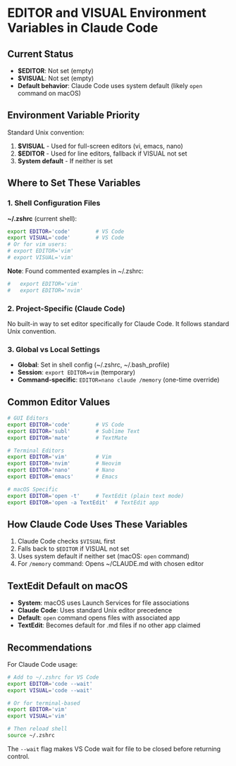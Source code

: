 # EDITOR and VISUAL Environment Variables in Claude Code

## Current Status
- **$EDITOR**: Not set (empty)
- **$VISUAL**: Not set (empty)
- **Default behavior**: Claude Code uses system default (likely `open` command on macOS)

## Environment Variable Priority
Standard Unix convention:
1. **$VISUAL** - Used for full-screen editors (vi, emacs, nano)
2. **$EDITOR** - Used for line editors, fallback if VISUAL not set
3. **System default** - If neither is set

## Where to Set These Variables

### 1. Shell Configuration Files
**~/.zshrc** (current shell):
```bash
export EDITOR='code'        # VS Code
export VISUAL='code'        # VS Code
# Or for vim users:
# export EDITOR='vim'
# export VISUAL='vim'
```

**Note**: Found commented examples in ~/.zshrc:
```bash
#   export EDITOR='vim'
#   export EDITOR='nvim'
```

### 2. Project-Specific (Claude Code)
No built-in way to set editor specifically for Claude Code. It follows standard Unix convention.

### 3. Global vs Local Settings
- **Global**: Set in shell config (~/.zshrc, ~/.bash_profile)
- **Session**: `export EDITOR=vim` (temporary)
- **Command-specific**: `EDITOR=nano claude /memory` (one-time override)

## Common Editor Values
```bash
# GUI Editors
export EDITOR='code'        # VS Code
export EDITOR='subl'        # Sublime Text
export EDITOR='mate'        # TextMate

# Terminal Editors
export EDITOR='vim'         # Vim
export EDITOR='nvim'        # Neovim
export EDITOR='nano'        # Nano
export EDITOR='emacs'       # Emacs

# macOS Specific
export EDITOR='open -t'     # TextEdit (plain text mode)
export EDITOR='open -a TextEdit'  # TextEdit app
```

## How Claude Code Uses These Variables
1. Claude Code checks `$VISUAL` first
2. Falls back to `$EDITOR` if VISUAL not set
3. Uses system default if neither set (macOS: `open` command)
4. For `/memory` command: Opens ~/CLAUDE.md with chosen editor

## TextEdit Default on macOS
- **System**: macOS uses Launch Services for file associations
- **Claude Code**: Uses standard Unix editor precedence
- **Default**: `open` command opens files with associated app
- **TextEdit**: Becomes default for .md files if no other app claimed

## Recommendations
For Claude Code usage:
```bash
# Add to ~/.zshrc for VS Code
export EDITOR='code --wait'
export VISUAL='code --wait'

# Or for terminal-based
export EDITOR='vim'
export VISUAL='vim'

# Then reload shell
source ~/.zshrc
```

The `--wait` flag makes VS Code wait for file to be closed before returning control.